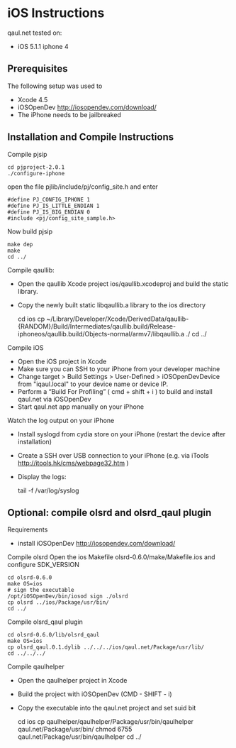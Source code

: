 iOS Instructions
================

qaul.net tested on:
* iOS 5.1.1 iphone 4


Prerequisites
-------------

The following setup was used to

* Xcode 4.5
* iOSOpenDev http://iosopendev.com/download/
* The iPhone needs to be jailbreaked


Installation and Compile Instructions
--------------------------------------

Compile pjsip

    cd pjproject-2.0.1
    ./configure-iphone
    
open the file pjlib/include/pj/config_site.h and enter

    #define PJ_CONFIG_IPHONE 1
    #define PJ_IS_LITTLE_ENDIAN 1 
    #define PJ_IS_BIG_ENDIAN 0
    #include <pj/config_site_sample.h>

Now build pjsip
    
    make dep
    make
    cd ../


Compile qaullib: 
* Open the qaullib Xcode project ios/qaullib.xcodeproj and build the static library.
* Copy the newly built static libqaullib.a library to the ios directory

    cd ios
    cp ~/Library/Developer/Xcode/DerivedData/qaullib-{RANDOM}/Build/Intermediates/qaullib.build/Release-iphoneos/qaullib.build/Objects-normal/armv7/libqaullib.a ./
    cd ../


Compile iOS
* Open the iOS project in Xcode
* Make sure you can SSH to your iPhone from your developer machine
* Change target > Build Settings > User-Defined > iOSOpenDevDevice from "iqaul.local" to 
  your device name or device IP.
* Perform a “Build For Profiling” ( cmd + shift + i ) to build and install qaul.net via
  iOSOpenDev
* Start qaul.net app manually on your iPhone

Watch the log output on your iPhone
* Install syslogd from cydia store on your iPhone (restart the device after installation)
* Create a SSH over USB connection to your iPhone (e.g. via iTools 
  http://itools.hk/cms/webpage32.htm )
* Display the logs:

    tail -f /var/log/syslog


Optional: compile olsrd and olsrd_qaul plugin
---------------------------------------------

Requirements
* install iOSOpenDev http://iosopendev.com/download/

Compile olsrd
Open the ios Makefile olsrd-0.6.0/make/Makefile.ios and configure SDK_VERSION

    cd olsrd-0.6.0
    make OS=ios
    # sign the executable
    /opt/iOSOpenDev/bin/iosod sign ./olsrd
    cp olsrd ../ios/Package/usr/bin/
    cd ../

Compile olsrd_qaul plugin

    cd olsrd-0.6.0/lib/olsrd_qaul
    make OS=ios
    cp olsrd_qaul.0.1.dylib ../../../ios/qaul.net/Package/usr/lib/
    cd ../../../


Compile qaulhelper
* Open the qaulhelper project in Xcode
* Build the project with iOSOpenDev (CMD - SHIFT - i)
* Copy the executable into the qaul.net project and set suid bit

    cd ios
    cp qaulhelper/qaulhelper/Package/usr/bin/qaulhelper qaul.net/Package/usr/bin/
    chmod 6755 qaul.net/Package/usr/bin/qaulhelper
    cd ../

